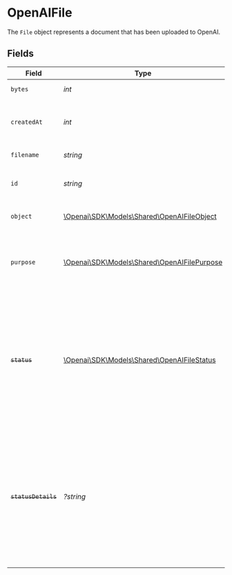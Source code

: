 # OpenAIFile

The `File` object represents a document that has been uploaded to OpenAI.


## Fields

| Field                                                                                                                                                                                                                                              | Type                                                                                                                                                                                                                                               | Required                                                                                                                                                                                                                                           | Description                                                                                                                                                                                                                                        |
| -------------------------------------------------------------------------------------------------------------------------------------------------------------------------------------------------------------------------------------------------- | -------------------------------------------------------------------------------------------------------------------------------------------------------------------------------------------------------------------------------------------------- | -------------------------------------------------------------------------------------------------------------------------------------------------------------------------------------------------------------------------------------------------- | -------------------------------------------------------------------------------------------------------------------------------------------------------------------------------------------------------------------------------------------------- |
| `bytes`                                                                                                                                                                                                                                            | *int*                                                                                                                                                                                                                                              | :heavy_check_mark:                                                                                                                                                                                                                                 | The size of the file, in bytes.                                                                                                                                                                                                                    |
| `createdAt`                                                                                                                                                                                                                                        | *int*                                                                                                                                                                                                                                              | :heavy_check_mark:                                                                                                                                                                                                                                 | The Unix timestamp (in seconds) for when the file was created.                                                                                                                                                                                     |
| `filename`                                                                                                                                                                                                                                         | *string*                                                                                                                                                                                                                                           | :heavy_check_mark:                                                                                                                                                                                                                                 | The name of the file.                                                                                                                                                                                                                              |
| `id`                                                                                                                                                                                                                                               | *string*                                                                                                                                                                                                                                           | :heavy_check_mark:                                                                                                                                                                                                                                 | The file identifier, which can be referenced in the API endpoints.                                                                                                                                                                                 |
| `object`                                                                                                                                                                                                                                           | [\Openai\SDK\Models\Shared\OpenAIFileObject](../../models/shared/OpenAIFileObject.md)                                                                                                                                                              | :heavy_check_mark:                                                                                                                                                                                                                                 | The object type, which is always `file`.                                                                                                                                                                                                           |
| `purpose`                                                                                                                                                                                                                                          | [\Openai\SDK\Models\Shared\OpenAIFilePurpose](../../models/shared/OpenAIFilePurpose.md)                                                                                                                                                            | :heavy_check_mark:                                                                                                                                                                                                                                 | The intended purpose of the file. Supported values are `fine-tune`, `fine-tune-results`, `assistants`, and `assistants_output`.                                                                                                                    |
| ~~`status`~~                                                                                                                                                                                                                                       | [\Openai\SDK\Models\Shared\OpenAIFileStatus](../../models/shared/OpenAIFileStatus.md)                                                                                                                                                              | :heavy_check_mark:                                                                                                                                                                                                                                 | : warning: ** DEPRECATED **: This will be removed in a future release, please migrate away from it as soon as possible.<br/><br/>Deprecated. The current status of the file, which can be either `uploaded`, `processed`, or `error`.              |
| ~~`statusDetails`~~                                                                                                                                                                                                                                | *?string*                                                                                                                                                                                                                                          | :heavy_minus_sign:                                                                                                                                                                                                                                 | : warning: ** DEPRECATED **: This will be removed in a future release, please migrate away from it as soon as possible.<br/><br/>Deprecated. For details on why a fine-tuning training file failed validation, see the `error` field on `fine_tuning.job`. |